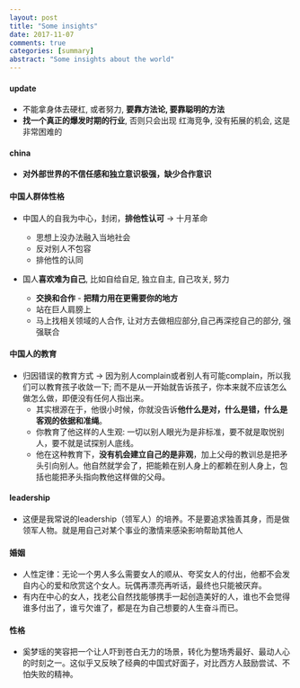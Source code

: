 ```yaml
---
layout: post
title: "Some insights"
date: 2017-11-07
comments: true
categories: [summary]
abstract: "Some insights about the world"
---
```


#### update  
  * 不能拿身体去硬杠, 或者努力, **要靠方法论, 要靠聪明的方法**    
  * **找一个真正的爆发时期的行业**, 否则只会出现 红海竞争, 没有拓展的机会, 这是非常困难的  

#### china  
  * **对外部世界的不信任感和独立意识极强，缺少合作意识**
  
#### 中国人群体性格
  * 中国人的自我为中心，封闭，**排他性认可** -> 十月革命
    - 思想上没办法融入当地社会
    - 反对别人不包容
    - 排他性的认同  

  * 国人**喜欢难为自己**, 比如自给自足, 独立自主, 自己攻关, 努力   
    - **交换和合作**  - **把精力用在更需要你的地方**    
    - 站在巨人肩膀上   
    - 马上找相关领域的人合作, 让对方去做相应部分,自己再深挖自己的部分, 强强联合 


#### 中国人的教育
  * 归因错误的教育方式 -> 因为别人complain或者别人有可能complain，所以我们可以教育孩子收敛一下; 而不是从一开始就告诉孩子，你本来就不应该怎么做怎么做，即便没有任何人指出来。
    - 其实根源在于，他很小时候，你就没告诉**他什么是对，什么是错，什么是客观的依据和准绳**。
    - 你教育了他这样的人生观: 一切以别人眼光为是非标准，要不就是取悦别人，要不就是试探别人底线。
    - 他在这种教育下，**没有机会建立自己的是非观**，加上父母的教训总是把矛头引向别人。他自然就学会了，把能赖在别人身上的都赖在别人身上，包括也能把矛头指向教他这样做的父母。

#### leadership 
  * 这便是我常说的leadership（领军人）的培养。不是要追求独善其身，而是做领军人物。就是用自己对某个事业的激情来感染影响帮助其他人

#### 婚姻
  * 人性定律：无论一个男人多么需要女人的顺从、夸奖女人的付出，他都不会发自内心的爱和欣赏这个女人。玩偶再漂亮再听话，最终也只能被厌弃。  
  * 有内在中心的女人，找老公自然找能够携手一起创造美好的人，谁也不会觉得谁多付出了，谁亏欠谁了，都是在为自己想要的人生奋斗而已。  

#### 性格
  * 奚梦瑶的笑容把一个让人吓到苍白无力的场景，转化为整场秀最好、最动人心的时刻之一。这似乎又反映了经典的中国式好面子，对比西方人鼓励尝试、不怕失败的精神。